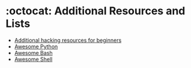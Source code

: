 # :octocat: Additional Resources and Lists
- [Additional hacking resources for beginners](https://github.com/Amanchouhan192/Awesome-Hacking)
- [Awesome Python](https://github.com/vinta/awesome-python)
- [Awesome Bash](https://github.com/awesome-lists/awesome-bash)
- [Awesome Shell](https://github.com/alebcay/awesome-shell) 
